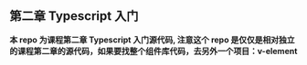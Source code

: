 ## 第二章 Typescript 入门

**本 repo 为课程第二章 Typescript 入门源代码, 注意这个 repo 是仅仅是相对独立的课程第二章的源代码，如果要找整个组件库代码，去另外一个项目：v-element**
